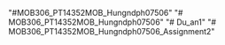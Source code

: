 "#MOB306_PT14352MOB_Hungndph07506" 
"# MOB306_PT14352MOB_Hungndph07506" 
"# Du_an1" 
"# MOB306_PT14352MOB_Hungndph07506_Assignment2" 
